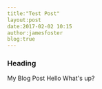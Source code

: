 ```yaml
---
title:"Test Post"
layout:post
date:2017-02-02 10:15
author:jamesfoster
blog:true
---
```


### Heading

My Blog Post
Hello
What's up?
